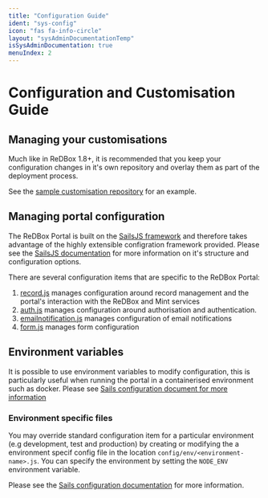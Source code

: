 ```yaml
---
title: "Configuration Guide"
ident: "sys-config"
icon: "fas fa-info-circle"
layout: "sysAdminDocumentationTemp"
isSysAdminDocumentation: true
menuIndex: 2
---
```

# Configuration and Customisation Guide


## Managing your customisations

Much like in ReDBox 1.8+, it is recommended that you keep your configuration changes in it's own repository and overlay them as part of the deployment process.

See the [sample customisation repository]() for an example.

## Managing portal configuration

The ReDBox Portal is built on the [SailsJS framework](https://sailsjs.com/) and therefore takes advantage of the highly extensible configration framework provided.
Please see the [SailsJS documentation](https://sailsjs.com/documentation/reference/configuration) for more information on it's structure and configuration options.

There are several configuration items that are specific to the ReDBox Portal:
1. [record.js](./configuration-guide/configuring-integration-with-redbox-and-mint.html) manages configuration around record management and the portal's interaction with the ReDBox and Mint services
2. [auth.js](./configuration-guide/configuring-authentication.html) manages configuration around authorisation and authentication.
3. [emailnotification.js](./configuration-guide/configuring-email-notifications.html) manages configuration of email notifications
4. [form.js](./configuration-guide/configuring-web-forms.html) manages form configuration


## Environment variables

It is possible to use environment variables to modify configuration, this is particularly useful when running the portal in a containerised environment such as docker. Please see [Sails configuration document for more information](https://sailsjs.com/documentation/concepts/configuration#?setting-sailsconfig-values-directly-using-environment-variables)

### Environment specific files

You may override standard configuration item for a particular environment (e.g development, test and production) by creating or modifying the a environment specif config file in the location `config/env/<environment-name>.js`. You can specify the environment by setting the `NODE_ENV` environment variable.

Please see the [Sails configuration documentation](https://sailsjs.com/documentation/concepts/configuration#?environmentspecific-files-config-env) for more information.
